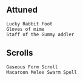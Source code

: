 

## Attuned
	Lucky Rabbit Foot
	Gloves of mime
	Staff of the Gummy addler


## Scrolls
	Gaseous Form Scroll
	Macaroon Melee Swarm Spell